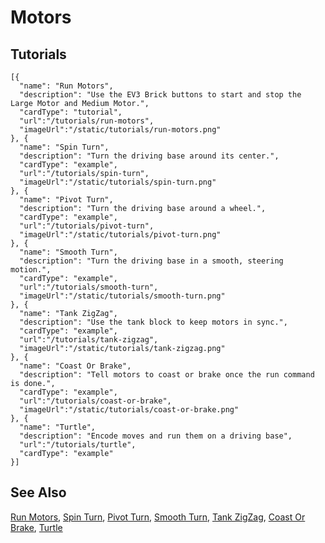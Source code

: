 # Motors

## Tutorials

```codecard
[{
  "name": "Run Motors",
  "description": "Use the EV3 Brick buttons to start and stop the Large Motor and Medium Motor.",
  "cardType": "tutorial",
  "url":"/tutorials/run-motors",
  "imageUrl":"/static/tutorials/run-motors.png"
}, {
  "name": "Spin Turn",
  "description": "Turn the driving base around its center.",
  "cardType": "example",
  "url":"/tutorials/spin-turn",
  "imageUrl":"/static/tutorials/spin-turn.png"
}, {
  "name": "Pivot Turn",
  "description": "Turn the driving base around a wheel.",
  "cardType": "example",
  "url":"/tutorials/pivot-turn",
  "imageUrl":"/static/tutorials/pivot-turn.png"
}, {
  "name": "Smooth Turn",
  "description": "Turn the driving base in a smooth, steering motion.",
  "cardType": "example",
  "url":"/tutorials/smooth-turn",
  "imageUrl":"/static/tutorials/smooth-turn.png"
}, {
  "name": "Tank ZigZag",
  "description": "Use the tank block to keep motors in sync.",
  "cardType": "example",
  "url":"/tutorials/tank-zigzag",
  "imageUrl":"/static/tutorials/tank-zigzag.png"
}, {
  "name": "Coast Or Brake",
  "description": "Tell motors to coast or brake once the run command is done.",
  "cardType": "example",
  "url":"/tutorials/coast-or-brake",
  "imageUrl":"/static/tutorials/coast-or-brake.png"
}, {
  "name": "Turtle",
  "description": "Encode moves and run them on a driving base",
  "url":"/tutorials/turtle",
  "cardType": "example"
}]
```

## See Also

[Run Motors](/tutorials/run-motors),
[Spin Turn](/tutorials/spin-turn),
[Pivot Turn](/tutorials/pivot-turn),
[Smooth Turn](/tutorials/smooth-turn),
[Tank ZigZag](/tutorials/tank-zigzag),
[Coast Or Brake](/tutorials/coast-or-brake),
[Turtle](/tutorials/turtle)
